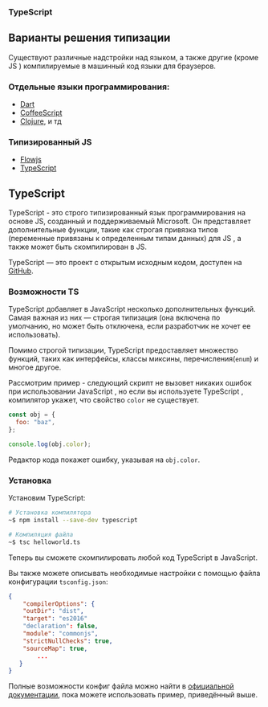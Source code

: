 ### TypeScript

## Варианты решения типизации

Существуют различные надстройки над языком, а также другие (кроме JS ) компилируемые в машинный код языки для браузеров.

### Отдельные языки программирования:

- [Dart](https://dart.dev/)
- [CoffeeScript](https://coffeescript.org/)
- [Clojure](https://clojure.org/), и тд

### Типизированный JS

- [Flowjs](https://flow.org/)
- [TypeScript](https://www.typescriptlang.org/)

## TypeScript

TypeScript - это строго типизированный язык программирования на основе JS, созданный и поддерживаемый Microsoft. Он представляет дополнительные функции, такие как строгая привязка типов (переменные привязаны к определенным типам данных) для JS , а также может быть скомпилирован в JS.

TypeScript — это проект с открытым исходным кодом, доступен на [GitHub](https://github.com/microsoft/TypeScript).

### Возможности TS

TypeScript добавляет в JavaScript несколько дополнительных функций. Самая важная из них — строгая типизация (она включена по умолчанию, но может быть отключена, если разработчик не хочет ее использовать).

Помимо строгой типизации, TypeScript предоставляет множество функций, таких как интерфейсы, классы миксины, перечисления(`enum`) и многое другое.

Рассмотрим пример - cледующий скрипт не вызовет никаких ошибок при использовании JavaScript , но если вы используете TypeScript , компилятор укажет, что cвойство `color` не существует.

```jsx
const obj = {
  foo: "baz",
};

console.log(obj.color);
```

Редактор кода покажет ошибку, указывая на `obj.color`.

### Установка

Установим TypeScript:

```bash
# Установка компилятора
~$ npm install --save-dev typescript

# Компиляция файла
~$ tsc helloworld.ts
```

Теперь вы сможете скомпилировать любой код TypeScript в JavaScript.

Вы также можете описывать необходимые настройки с помощью файла конфигурации `tsconfig.json`:

```JSON
{
    "compilerOptions": {
    "outDir": "dist",
    "target": "es2016"
    "declaration": false,
    "module": "commonjs",
    "strictNullChecks": true,
    "sourceMap": true,
        ...
   }
}
```

Полные возможности конфиг файла можно найти в [официальной документации](https://www.typescriptlang.org/tsconfig/), пока можете использовать пример, приведённый выше.
